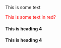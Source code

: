 This is some text

<font color="red">This is some text in red?</font>


<h4>This is heading 4</h4>

<h4 color="red">This is heading 4</h4>

